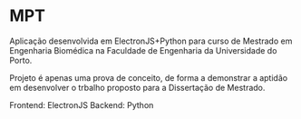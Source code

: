# MPT
Aplicação desenvolvida em ElectronJS+Python para curso de Mestrado em Engenharia Biomédica na Faculdade de Engenharia da Universidade do Porto.

Projeto é apenas uma prova de conceito, de forma a demonstrar a aptidão em desenvolver o trbalho proposto para a Dissertação de Mestrado.

Frontend: ElectronJS
Backend: Python
